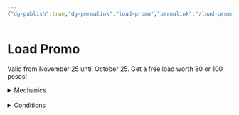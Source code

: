 ```yaml
---
{"dg-publish":true,"dg-permalink":"load-promo","permalink":"/load-promo/"}
---
```


# Load Promo

Valid from November 25 until October 25. Get a free load worth 80 or 100 pesos!

<details>
<summary>
Mechanics
</summary>
There are two options you can choose from. May only be redeemed once. <br>
• Buy FIVE data packs totalling at least 300 pesos to get ONE load free worth 80 pesos. <br>
 • Buy EIGHT data packs totalling at least 40 pesos to get ONE load free worth 100 pesos.
</details>

<br>
<details>
<summary>
Conditions
</summary>
   • Meet the needed requirement for the free data pack of your choice. <br>
   • The charge fee is not included towards your total quota. <br>
   • You must buy at least five or eight (depending on your choice) regardless of reaching total cost. <br>
   • Your number must be verified that you are the person who owns it. <br>
   • The free load is non-transferable. <br>
   • The free load must not exceed total worth.  <br>
   • The free load will cost 5 pesos of convenience fee.
</details>

